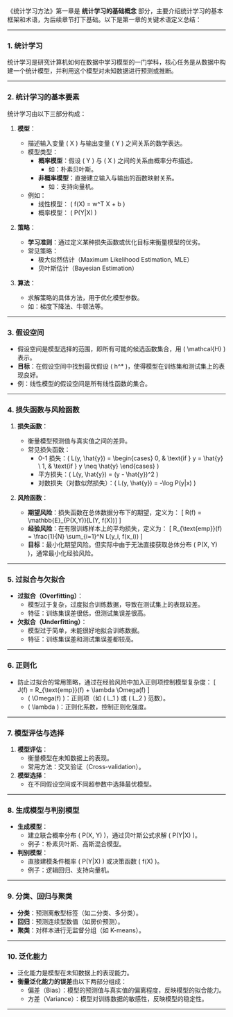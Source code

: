 《统计学习方法》第一章是 **统计学习的基础概念** 部分，主要介绍统计学习的基本框架和术语，为后续章节打下基础。以下是第一章的关键术语定义总结：

---

### **1. 统计学习**
统计学习是研究计算机如何在数据中学习模型的一门学科，核心任务是从数据中构建一个统计模型，并利用这个模型对未知数据进行预测或推断。

---

### **2. 统计学习的基本要素**
统计学习由以下三部分构成：
1. **模型**：
   - 描述输入变量 \( X \) 与输出变量 \( Y \) 之间关系的数学表达。
   - 模型类型：
     - **概率模型**：假设 \( Y \) 与 \( X \) 之间的关系由概率分布描述。
       - 如：朴素贝叶斯。
     - **非概率模型**：直接建立输入与输出的函数映射关系。
       - 如：支持向量机。
   - 例如：
     - 线性模型： \( f(X) = w^T X + b \)
     - 概率模型： \( P(Y|X) \)

2. **策略**：
   - **学习准则**：通过定义某种损失函数或优化目标来衡量模型的优劣。
   - 常见策略：
     - 极大似然估计（Maximum Likelihood Estimation, MLE）
     - 贝叶斯估计（Bayesian Estimation）

3. **算法**：
   - 求解策略的具体方法，用于优化模型参数。
   - 如：梯度下降法、牛顿法等。

---

### **3. 假设空间**
- 假设空间是模型选择的范围，即所有可能的候选函数集合，用 \( \mathcal{H} \) 表示。
- **目标**：在假设空间中找到最优假设 \( h^* \)，使得模型在训练集和测试集上的表现良好。
- 例：线性模型的假设空间是所有线性函数的集合。

---

### **4. 损失函数与风险函数**
1. **损失函数**：
   - 衡量模型预测值与真实值之间的差异。
   - 常见损失函数：
     - 0-1 损失：\( L(y, \hat{y}) = \begin{cases} 0, & \text{if } y = \hat{y} \\ 1, & \text{if } y \neq \hat{y} \end{cases} \)
     - 平方损失：\( L(y, \hat{y}) = (y - \hat{y})^2 \)
     - 对数损失（对数似然损失）：\( L(y, \hat{y}) = -\log P(y|x) \)

2. **风险函数**：
   - **期望风险**：损失函数在总体数据分布下的期望，定义为：
     \[
     R(f) = \mathbb{E}_{P(X,Y)}[L(Y, f(X))]
     \]
   - **经验风险**：在有限训练样本上的平均损失，定义为：
     \[
     R_{\text{emp}}(f) = \frac{1}{N} \sum_{i=1}^N L(y_i, f(x_i))
     \]
   - **目标**：最小化期望风险。但实际中由于无法直接获取总体分布 \( P(X, Y) \)，通常最小化经验风险。

---

### **5. 过拟合与欠拟合**
- **过拟合（Overfitting）**：
  - 模型过于复杂，过度拟合训练数据，导致在测试集上的表现较差。
  - 特征：训练集误差很低，但测试集误差很高。
- **欠拟合（Underfitting）**：
  - 模型过于简单，未能很好地拟合训练数据。
  - 特征：训练集误差和测试集误差都较高。

---

### **6. 正则化**
- 防止过拟合的常用策略，通过在经验风险中加入正则项控制模型复杂度：
  \[
  J(f) = R_{\text{emp}}(f) + \lambda \Omega(f)
  \]
  - \( \Omega(f) \)：正则项（如 \( L_1 \) 或 \( L_2 \) 范数）。
  - \( \lambda \)：正则化系数，控制正则化强度。

---

### **7. 模型评估与选择**
1. **模型评估**：
   - 衡量模型在未知数据上的表现。
   - 常用方法：交叉验证（Cross-validation）。
2. **模型选择**：
   - 在不同假设空间或不同超参数中选择最优模型。

---

### **8. 生成模型与判别模型**
- **生成模型**：
  - 建立联合概率分布 \( P(X, Y) \)，通过贝叶斯公式求解 \( P(Y|X) \)。
  - 例子：朴素贝叶斯、高斯混合模型。
- **判别模型**：
  - 直接建模条件概率 \( P(Y|X) \) 或决策函数 \( f(X) \)。
  - 例子：逻辑回归、支持向量机。

---

### **9. 分类、回归与聚类**
- **分类**：预测离散型标签（如二分类、多分类）。
- **回归**：预测连续型数值（如房价预测）。
- **聚类**：对样本进行无监督分组（如 K-means）。

---

### **10. 泛化能力**
- 泛化能力是模型在未知数据上的表现能力。
- **衡量泛化能力的误差**由以下两部分组成：
  - 偏差（Bias）：模型的预测值与真实值的偏离程度，反映模型的拟合能力。
  - 方差（Variance）：模型对训练数据的敏感性，反映模型的稳定性。

---
